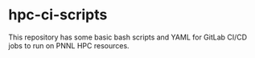 # hpc-ci-scripts

This repository has some basic bash scripts and YAML for GitLab CI/CD jobs to run on PNNL HPC resources.
